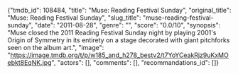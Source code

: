 {"tmdb_id": 108484, "title": "Muse: Reading Festival Sunday", "original_title": "Muse: Reading Festival Sunday", "slug_title": "muse-reading-festival-sunday", "date": "2011-08-28", "genre": "", "score": "0.0/10", "synopsis": "Muse closed the 2011 Reading Festival Sunday night by playing 2001's Origin of Symmetry in its entirety on a stage decorated with giant pitchforks seen on the album art.", "image": "https://image.tmdb.org/t/p/w185_and_h278_bestv2/t7YoYCeakRjz9uKxMOebkt8EqNK.jpg", "actors": [], "comments": [], "recommandations_id": []}